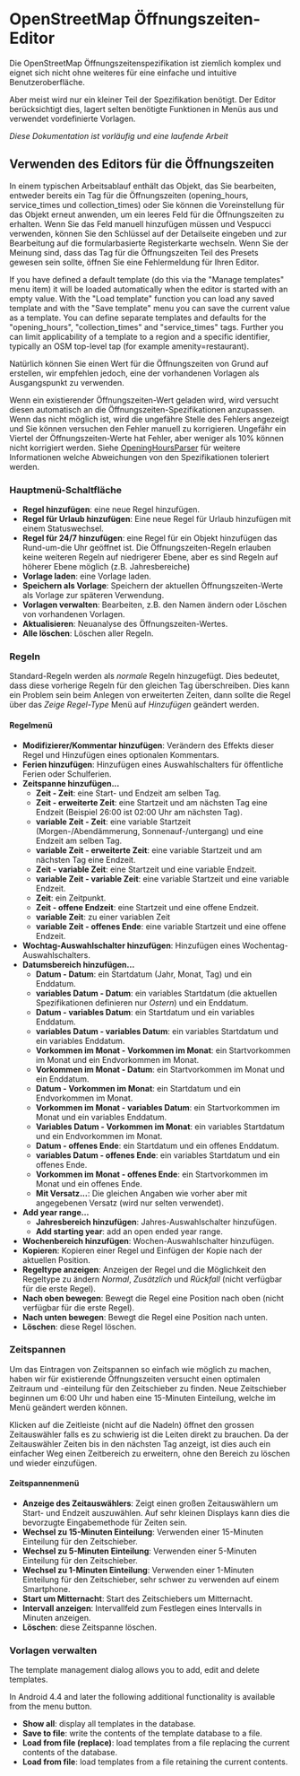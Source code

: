 # OpenStreetMap Öffnungszeiten-Editor

Die OpenStreetMap Öffnungszeitenspezifikation ist ziemlich komplex und eignet sich nicht ohne weiteres für eine einfache und intuitive Benutzeroberfläche.

Aber meist wird nur ein kleiner Teil der Spezifikation benötigt. Der Editor berücksichtigt dies, lagert selten benötigte Funktionen in Menüs aus und verwendet vordefinierte Vorlagen.

_Diese Dokumentation ist vorläufig und eine laufende Arbeit_

## Verwenden des Editors für die Öffnungszeiten

In einem typischen Arbeitsablauf enthält das Objekt, das Sie bearbeiten, entweder bereits ein Tag für die Öffnungszeiten (opening_hours, service_times und collection_times) oder Sie können die Voreinstellung für das Objekt erneut anwenden, um ein leeres Feld für die Öffnungszeiten zu erhalten. Wenn Sie das Feld manuell hinzufügen müssen und Vespucci verwenden, können Sie den Schlüssel auf der Detailseite eingeben und zur Bearbeitung auf die formularbasierte Registerkarte wechseln. Wenn Sie der Meinung sind, dass das Tag für die Öffnungszeiten Teil des Presets gewesen sein sollte, öffnen Sie eine Fehlermeldung für Ihren Editor.

If you have defined a default template (do this via the "Manage templates" menu item) it will be loaded automatically when the editor is started with an empty value. With the "Load template" function you can load any saved template and with the "Save template" menu you can save the current value as a template. You can define separate templates and defaults for the "opening_hours", "collection_times" and "service_times" tags. Further you can limit applicability of a template to a region and a specific identifier, typically an OSM top-level tap (for example amenity=restaurant). 

Natürlich können Sie einen Wert für die Öffnungszeiten von Grund auf erstellen, wir empfehlen jedoch, eine der vorhandenen Vorlagen als Ausgangspunkt zu verwenden.

Wenn ein existierender Öffnungszeiten-Wert geladen wird, wird versucht diesen automatisch an die Öffnungszeiten-Spezifikationen anzupassen. Wenn das nicht möglich ist, wird die ungefähre Stelle des Fehlers angezeigt und Sie können versuchen den Fehler manuell zu korrigieren. Ungefähr ein Viertel der Öffnungszeiten-Werte hat Fehler, aber weniger als 10% können nicht korrigiert werden. Siehe [OpeningHoursParser](https://github.com/simonpoole/OpeningHoursParser) für weitere Informationen welche Abweichungen von den Spezifikationen toleriert werden.

### Hauptmenü-Schaltfläche

* __Regel hinzufügen__: eine neue Regel hinzufügen.
* __Regel für Urlaub hinzufügen__: Eine neue Regel für Urlaub hinzufügen mit einem Statuswechsel.
* __Regel für 24/7 hinzufügen__: eine Regel für ein Objekt hinzufügen das Rund-um-die Uhr geöffnet ist. Die Öffnungszeiten-Regeln erlauben keine weiteren Regeln auf niedrigerer Ebene, aber es sind Regeln auf höherer Ebene möglich (z.B. Jahresbereiche)
* __Vorlage laden__: eine Vorlage laden.
* __Speichern als Vorlage__: Speichern der aktuellen Öffnungszeiten-Werte als Vorlage zur späteren Verwendung.
* __Vorlagen verwalten__: Bearbeiten, z.B. den Namen ändern oder Löschen von vorhandenen Vorlagen.
* __Aktualisieren__: Neuanalyse des Öffnungszeiten-Wertes.
* __Alle löschen__: Löschen aller Regeln.

### Regeln

Standard-Regeln werden als _normale_ Regeln hinzugefügt. Dies bedeutet, dass diese vorherige Regeln für den gleichen Tag überschreiben. Dies kann ein Problem sein beim Anlegen von erweiterten Zeiten, dann sollte die Regel über das _Zeige Regel-Type_ Menü auf _Hinzufügen_ geändert werden.

#### Regelmenü

* __Modifizierer/Kommentar hinzufügen__: Verändern des Effekts dieser Regel und Hinzufügen eines optionalen Kommentars.
* __Ferien hinzufügen__: Hinzufügen eines Auswahlschalters für öffentliche Ferien oder Schulferien.
* __Zeitspanne hinzufügen...__
    * __Zeit - Zeit__: eine Start- und Endzeit am selben Tag.
    * __Zeit - erweiterte Zeit__: eine Startzeit und am nächsten Tag eine Endzeit (Beispiel 26:00 ist 02:00 Uhr am nächsten Tag).
    * __variable Zeit - Zeit__: eine variable Startzeit (Morgen-/Abendämmerung, Sonnenauf-/untergang) und eine Endzeit am selben Tag.
    * __variable Zeit - erweiterte Zeit__: eine variable Startzeit und am nächsten Tag eine Endzeit.
    * __Zeit - variable Zeit__: eine Startzeit und eine variable Endzeit.
    * __variable Zeit - variable Zeit__: eine variable Startzeit und eine variable Endzeit.
    * __Zeit__: ein Zeitpunkt.
    * __Zeit - offene Endzeit__: eine Startzeit und eine offene Endzeit.
    * __variable Zeit__: zu einer variablen Zeit
    * __variable Zeit - offenes Ende__: eine variable Startzeit und eine offene Endzeit.
* __Wochtag-Auswahlschalter hinzufügen__: Hinzufügen eines Wochentag-Auswahlschalters.
* __Datumsbereich hinzufügen...__
    * __Datum - Datum__: ein Startdatum (Jahr, Monat, Tag) und ein Enddatum.
    * __variables Datum - Datum__: ein variables Startdatum (die aktuellen Spezifikationen definieren nur _Ostern_) und ein Enddatum.
    * __Datum - variables Datum__: ein Startdatum und ein variables Enddatum.
    * __variables Datum - variables Datum__: ein variables Startdatum und ein variables Enddatum.
    * __Vorkommen im Monat - Vorkommen im Monat__: ein Startvorkommen im Monat und ein Endvorkommen im Monat.
    * __Vorkommen im Monat - Datum__: ein Startvorkommen im Monat und ein Enddatum.
    * __Datum - Vorkommen im Monat__: ein Startdatum und ein Endvorkommen im Monat.
    * __Vorkommen im Monat - variables Datum__: ein Startvorkommen im Monat und ein variables Enddatum.
    * __Variables Datum - Vorkommen im Monat__: ein variables Startdatum und ein Endvorkommen im Monat.
    * __Datum - offenes Ende__: ein Startdatum und ein offenes Enddatum.
    * __variables Datum - offenes Ende__: ein variables Startdatum und ein offenes Ende.
    * __Vorkommen im Monat - offenes Ende__: ein Startvorkommen im Monat und ein offenes Ende.
    * __Mit Versatz...__: Die gleichen Angaben wie vorher aber mit angegebenen Versatz (wird nur selten verwendet).
* __Add year range...__    
    * __Jahresbereich hinzufügen__: Jahres-Auswahlschalter hinzufügen.
    * __Add starting year__: add an open ended year range.
* __Wochenbereich hinzufügen__: Wochen-Auswahlschalter hinzufügen.
* __Kopieren__: Kopieren einer Regel und Einfügen der Kopie nach der aktuellen Position.
* __Regeltype anzeigen__: Anzeigen der Regel und die Möglichkeit den Regeltype zu ändern _Normal_, _Zusätzlich_ und _Rückfall_ (nicht verfügbar für die erste Regel).
* __Nach oben bewegen__: Bewegt die Regel eine Position nach oben (nicht verfügbar für die erste Regel).
* __Nach unten bewegen__: Bewegt die Regel eine Position nach unten.
* __Löschen__: diese Regel löschen.

### Zeitspannen

Um das Eintragen von Zeitspannen so einfach wie möglich zu machen, haben wir für existierende Öffnungszeiten versucht einen optimalen Zeitraum und -einteilung für den Zeitschieber zu finden. Neue Zeitschieber beginnen um 6:00 Uhr und haben eine 15-Minuten Einteilung, welche im Menü geändert werden können.

Klicken auf die Zeitleiste (nicht auf die Nadeln) öffnet den grossen Zeitauswähler falls es zu schwierig ist die Leiten direkt zu brauchen. Da der Zeitauswähler Zeiten bis in den nächsten Tag anzeigt, ist dies auch ein einfacher Weg einen Zeitbereich zu erweitern, ohne den Bereich zu löschen und wieder einzufügen. 

#### Zeitspannenmenü

* __Anzeige des Zeitauswählers__: Zeigt einen großen Zeitauswählern um Start- und Endzeit auszuwählen. Auf sehr kleinen Displays kann dies die bevorzugte Eingabemethode für Zeiten sein.
* __Wechsel zu 15-Minuten Einteilung__: Verwenden einer 15-Minuten Einteilung für den Zeitschieber.
* __Wechsel zu 5-Minuten Einteilung__: Verwenden einer 5-Minuten Einteilung für den Zeitschieber.
* __Wechsel zu 1-Minuten Einteilung__: Verwenden einer 1-Minuten Einteilung für den Zeitschieber, sehr schwer zu verwenden auf einem Smartphone.
* __Start um Mitternacht__: Start des Zeitschiebers um Mitternacht.
* __Intervall anzeigen__: Intervallfeld zum Festlegen eines Intervalls in Minuten anzeigen.
* __Löschen__: diese Zeitspanne löschen.

### Vorlagen verwalten

The template management dialog allows you to add, edit and delete templates.

In Android 4.4 and later the following additional functionality is available from the menu button. 

* __Show all__: display all templates in the database.
* __Save to file__: write the contents of the template database to a file.
* __Load from file (replace)__: load templates from a file replacing the current contents of the database.
* __Load from file__: load templates from a file retaining the current contents.
